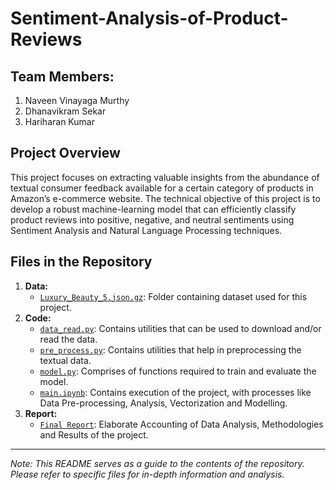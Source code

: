 # Sentiment-Analysis-of-Product-Reviews

## Team Members:
1. Naveen Vinayaga Murthy
2. Dhanavikram Sekar
3. Hariharan Kumar

## Project Overview

This project focuses on extracting valuable insights from the abundance of textual consumer feedback available for a certain category of products in Amazon’s e-commerce website. The technical objective of this project is to develop a robust machine-learning model that can efficiently classify product reviews into positive, negative, and neutral sentiments using Sentiment Analysis and Natural Language Processing techniques.

## Files in the Repository
1. **Data:**
   - [`Luxury_Beauty_5.json.gz`](https://github.com/NaveenV110/Sentiment-Analysis-of-Product-Reviews/blob/main/Luxury_Beauty_5.json.gz): Folder containing dataset used for this project.
2. **Code:**
   - [`data_read.py`](https://github.com/NaveenV110/Sentiment-Analysis-of-Product-Reviews/blob/main/data_read.py): Contains utilities that can be used to download and/or read the data.
   - [`pre_process.py`](https://github.com/NaveenV110/Sentiment-Analysis-of-Product-Reviews/blob/main/pre_process.py): Contains utilities that help in preprocessing the textual data.
   - [`model.py`](https://github.com/NaveenV110/Sentiment-Analysis-of-Product-Reviews/blob/main/model.py): Comprises of functions required to train and evaluate the model.
   - [`main.ipynb`](https://github.com/NaveenV110/Sentiment-Analysis-of-Product-Reviews/blob/main/main.ipynb): Contains execution of the project, with processes like Data Pre-processing, Analysis, Vectorization and Modelling.
3. **Report:**
   - [`Final Report`](https://github.com/NaveenV110/Sentiment-Analysis-of-Product-Reviews/blob/main/CSCI5502___Final_Project_Report.pdf): Elaborate Accounting of Data Analysis, Methodologies and Results of the project.

---

*Note: This README serves as a guide to the contents of the repository. Please refer to specific files for in-depth information and analysis.*
